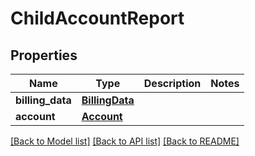 # ChildAccountReport

## Properties
Name | Type | Description | Notes
------------ | ------------- | ------------- | -------------
**billing_data** | [**BillingData**](BillingData.md) |  | 
**account** | [**Account**](Account.md) |  | 

[[Back to Model list]](../README.md#documentation-for-models) [[Back to API list]](../README.md#documentation-for-api-endpoints) [[Back to README]](../README.md)


